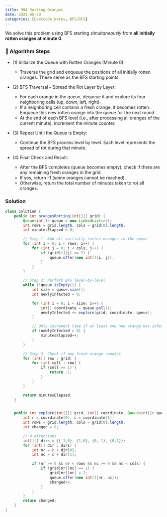 ```yaml
---
title: 994 Rotting Oranges
date: 2025-05-20
categories: [Leetcode_Notes, BFS/DFS]
---
```

We solve this problem using BFS starting *simultaneously* from **all initially rotten oranges at minute 0**.

### 📌 Algorithm Steps
- (1) Initialize the Queue with Rotten Oranges (Minute 0):
    - Traverse the grid and enqueue the positions of all initially rotten oranges. These serve as the BFS starting points. 
  
- (2) BFS Traversal – Spread the Rot Layer by Layer:
    - For each orange in the queue, dequeue it and explore its four neighboring cells (up, down, left, right).
    - If a neighboring cell contains a fresh orange, it becomes rotten. Enqueue this new rotten orange into the queue for the next round
    - At the end of each BFS level (i.e., after processing all oranges of the current minute), increment the minute counter.
- (3) Repeat Until the Queue is Empty:
    - Continue the BFS process level by level. Each level represents the spread of rot during that minute.
- (4) Final Check and Result:
    - After the BFS completes (queue becomes empty), check if there are any remaining fresh oranges in the grid.
    - If yes, return -1 (some oranges cannot be reached).
    - Otherwise, return the total number of minutes taken to rot all oranges.


### Solution
```Java
class Solution {
    public int orangesRotting(int[][] grid) {
        Queue<int[]> queue = new LinkedList<>(); 
        int rows = grid.length, cols = grid[0].length;
        int minutesElapsed = 0;

        // Step 1: Add all initially rotten oranges to the queue
        for (int i = 0; i < rows; i++) {
            for (int j = 0; j < cols; j++) {
                if (grid[i][j] == 2) {
                    queue.offer(new int[]{i, j});
                }
            }
        }

        // Step 2: Perform BFS level-by-level
        while (!queue.isEmpty()) {
            int size = queue.size();
            int newlyInfected = 0;

            for (int i = 0; i < size; i++) {
                int[] coordinate = queue.poll();
                newlyInfected += explore(grid, coordinate, queue);
            }

            // Only increment time if at least one new orange was infected this round
            if (newlyInfected > 0) {
                minutesElapsed++;
            }
        }

        // Step 3: Check if any fresh orange remains
        for (int[] row : grid) {
            for (int cell : row) {
                if (cell == 1) {
                    return -1;
                }
            }
        }

        return minutesElapsed;
    }


    public int explore(int[][] grid, int[] coordinate, Queue<int[]> queue){
        int r = coordinate[0], c = coordinate[1];
        int rows = grid.length, cols = grid[0].length;
        int changed = 0;

        // 4 directions
        int[][] dirs = {{-1,0}, {1,0}, {0,-1}, {0,1}}; 
        for (int[] dir : dirs) {
            int nr = r + dir[0];
            int nc = c + dir[1];

            if (nr >= 0 && nr < rows && nc >= 0 && nc < cols) {
                if (grid[nr][nc] == 1) {
                    grid[nr][nc] = 2;
                    queue.offer(new int[]{nr, nc});
                    changed++;
                }
            }
        }
        return changed;
    }
}
```